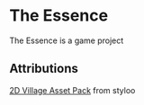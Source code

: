 # The Essence

The Essence is a game project

## Attributions

[2D Village Asset Pack](https://styloo.itch.io/2d-village) from styloo
